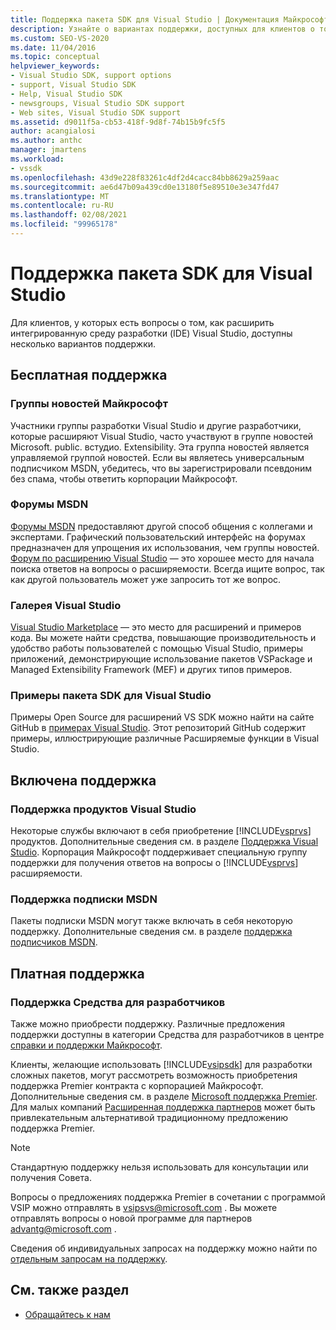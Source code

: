 ```yaml
---
title: Поддержка пакета SDK для Visual Studio | Документация Майкрософт
description: Узнайте о вариантах поддержки, доступных для клиентов о том, как расширить интегрированную среду разработки Visual Studio.
ms.custom: SEO-VS-2020
ms.date: 11/04/2016
ms.topic: conceptual
helpviewer_keywords:
- Visual Studio SDK, support options
- support, Visual Studio SDK
- Help, Visual Studio SDK
- newsgroups, Visual Studio SDK support
- Web sites, Visual Studio SDK support
ms.assetid: d9011f5a-cb53-418f-9d8f-74b15b9fc5f5
author: acangialosi
ms.author: anthc
manager: jmartens
ms.workload:
- vssdk
ms.openlocfilehash: 43d9e228f83261c4df2d4cacc84bb8629a259aac
ms.sourcegitcommit: ae6d47b09a439cd0e13180f5e89510e3e347fd47
ms.translationtype: MT
ms.contentlocale: ru-RU
ms.lasthandoff: 02/08/2021
ms.locfileid: "99965178"
---
```

# <a name="support-for-the-visual-studio-sdk"></a>Поддержка пакета SDK для Visual Studio
Для клиентов, у которых есть вопросы о том, как расширить интегрированную среду разработки (IDE) Visual Studio, доступны несколько вариантов поддержки.

## <a name="free-support"></a>Бесплатная поддержка

### <a name="microsoft-newsgroups"></a>Группы новостей Майкрософт
 Участники группы разработки Visual Studio и другие разработчики, которые расширяют Visual Studio, часто участвуют в группе новостей Microsoft. public. встудио. Extensibility. Эта группа новостей является управляемой группой новостей. Если вы являетесь универсальным подписчиком MSDN, убедитесь, что вы зарегистрировали псевдоним без спама, чтобы ответить корпорации Майкрософт.

### <a name="msdn-forums"></a>Форумы MSDN
 [Форумы MSDN](https://social.msdn.microsoft.com/Forums/en-US/home) предоставляют другой способ общения с коллегами и экспертами. Графический пользовательский интерфейс на форумах предназначен для упрощения их использования, чем группы новостей. [Форум по расширению Visual Studio](/azure/devops/integrate/index?view=azure-devops&viewFallbackFrom=vsts&preserve-view=true) — это хорошее место для начала поиска ответов на вопросы о расширяемости. Всегда ищите вопрос, так как другой пользователь может уже запросить тот же вопрос.

### <a name="visual-studio-gallery"></a>Галерея Visual Studio
 [Visual Studio Marketplace](https://marketplace.visualstudio.com/) — это место для расширений и примеров кода. Вы можете найти средства, повышающие производительность и удобство работы пользователей с помощью Visual Studio, примеры приложений, демонстрирующие использование пакетов VSPackage и Managed Extensibility Framework (MEF) и других типов примеров.

### <a name="visual-studio-sdk-samples"></a>Примеры пакета SDK для Visual Studio

Примеры Open Source для расширений VS SDK можно найти на сайте GitHub в [примерах Visual Studio](https://github.com/Microsoft/VSSDK-Extensibility-Samples). Этот репозиторий GitHub содержит примеры, иллюстрирующие различные Расширяемые функции в Visual Studio.

## <a name="included-support"></a>Включена поддержка

### <a name="visual-studio-product-support"></a>Поддержка продуктов Visual Studio
 Некоторые службы включают в себя приобретение [!INCLUDE[vsprvs](../code-quality/includes/vsprvs_md.md)] продуктов. Дополнительные сведения см. в разделе [Поддержка Visual Studio](https://msdn.microsoft.com/vstudio/cc136615.aspx). Корпорация Майкрософт поддерживает специальную группу поддержки для получения ответов на вопросы о [!INCLUDE[vsprvs](../code-quality/includes/vsprvs_md.md)] расширяемости.

### <a name="msdn-subscription-support"></a>Поддержка подписки MSDN
 Пакеты подписки MSDN могут также включать в себя некоторую поддержку. Дополнительные сведения см. в разделе [поддержка подписчиков MSDN](https://msdn.microsoft.com/subscriptions/aa718661.aspx).

## <a name="paid-support"></a>Платная поддержка

### <a name="developer-tools-support"></a>Поддержка Средства для разработчиков

Также можно приобрести поддержку. Различные предложения поддержки доступны в категории Средства для разработчиков в центре [справки и поддержки Майкрософт](https://support.microsoft.com/supportforbusiness/productselection?fltadd=sps-business-1&sapId=4fd4947b-15ea-ce01-080f-97f2ca3c76e8).

Клиенты, желающие использовать [!INCLUDE[vsipsdk](../extensibility/includes/vsipsdk_md.md)] для разработки сложных пакетов, могут рассмотреть возможность приобретения поддержка Premier контракта с корпорацией Майкрософт. Дополнительные сведения см. в разделе [Microsoft поддержка Premier](https://support.microsoft.com/premier). Для малых компаний [Расширенная поддержка партнеров](https://partner.microsoft.com/support/advanced-cloud-support) может быть привлекательным альтернативой традиционному предложению поддержка Premier.

> [!NOTE]
> Стандартную поддержку нельзя использовать для консультации или получения Совета.

Вопросы о предложениях поддержка Premier в сочетании с программой VSIP можно отправлять в [vsipsvs@microsoft.com](mailto:vsipsvs@microsoft.com) . Вы можете отправлять вопросы о новой программе для партнеров [advantg@microsoft.com](mailto:advantg@microsoft.com) .

Сведения об индивидуальных запросах на поддержку можно найти по [отдельным запросам на поддержку](https://support.microsoft.com/supportforbusiness/productselection).

## <a name="see-also"></a>См. также раздел

- [Обращайтесь к нам](../ide/feedback-options.md)
